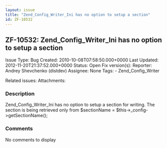 ```yaml
---
layout: issue
title: "Zend_Config_Writer_Ini has no option to setup a section"
id: ZF-10532
---
```


ZF-10532: Zend\_Config\_Writer\_Ini has no option to setup a section
--------------------------------------------------------------------

 Issue Type: Bug Created: 2010-10-08T07:58:50.000+0000 Last Updated: 2012-11-20T21:37:52.000+0000 Status: Open Fix version(s): 
 Reporter:  Andrey Shevchenko (distdev)  Assignee:  None  Tags: - Zend\_Config\_Writer
 
 Related issues: 
 Attachments: 
### Description

Zend\_Config\_Writer\_Ini has no option to setup a section for writing. The section is being retrieved only from $sectionName = $this->\_config->getSectionName();

 

 

### Comments

No comments to display